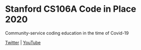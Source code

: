 # Stanford CS106A Code in Place 2020

Community-service coding education in the time of Covid-19

[Twitter](https://twitter.com/micheflamingo/status/1249907331703291904) | [YouTube](https://www.youtube.com/watch?v=8rIKYTfHAHw)
